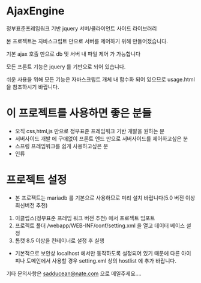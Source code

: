# AjaxEngine
정부표준프레임워크 기반 jquery 서버/클라이언트 사이드 라이브러리

본 프로젝트는 자바스크립트 만으로 서버를 제어하기 위해 만들어졌습니다.

기본 ajax 호출 만으로 db 및 서버 내 파일 제어 가 가능합니다

모든 프론트 기능은 jquery 를 기반으로 되어 있습니다.

쉬운 사용을 위해 모든 기능은 자바스크립트 개체 내 함수화 되어 있으므로 usage.html 을 참조하시기 바랍니다.

# 이 프로젝트를 사용하면 좋은 분들

- 오직 css,html,js 만으로 정부표준 프레임워크 기반 개발을 원하는 분
- 서버사이드 개발 에 구애없이 프론트 엔드 만으로 서버사이드를 제어하고싶은 분
- 스프링 프레임워크를 쉽게 사용하고싶은 분
- 인류

# 프로젝트 설정

- 본 프로젝트는 mariadb 를 기본으로 사용하므로 미리 설치 바랍니다(5.0 버전 이상 최신버전 추천)

1. 이클립스(정부표준 프레임 워크 버전 추천) 에서 프로젝트 임포트
2. 프로젝트 폴더 /webapp/WEB-INF/conf/setting.xml 을 열고 데이터 베이스 설정
3. 톰캣 8.5 이상을 컨테이너로 설정 후 실행

- 기본적으로 보안상 localhost 에서만 동작하도록 설정되어 있기 때문에 다른 아이피나 도메인에서 사용할 경우 setting.xml 상의 hostlist 에 추가 바랍니다.

기타 문의사항은 sadducean@nate.com 으로 메일주세요....

